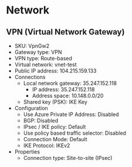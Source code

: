 # Network
## VPN (Virtual Network Gateway)
- SKU: VpnGw2
- Gateway type: VPN
- VPN type: Route-based
- Virtual network: vnet-test
- Public IP address: 104.215.159.133
- Connections
    - Local network gateway: 35.247.152.118
        - IP address: 35.247.152.118
        - Address space: 10.148.0.0/20
    - Shared key (PSK): IKE Key
- Configuration
    - Use Azure Private IP Address: Disabled
    - BGP: Disabled
    - IPsec / IKE policy: Default
    - Use policy based traffic selector: Disabled
    - Connection Mode: Default
    - IKE Protocol: IKEv2
- Properties
    - Connection type: Site-to-site (IPsec)